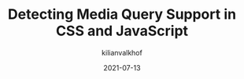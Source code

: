 ---
author: kilianvalkhof
date: 2021-07-13
layout: post.njk
tags:
  - article
  - css
  - javascript
  - media-queries
target_url: https://kilianvalkhof.com/2021/web/detecting-media-query-support-in-css-and-javascript/
title: Detecting Media Query Support in CSS and JavaScript
---